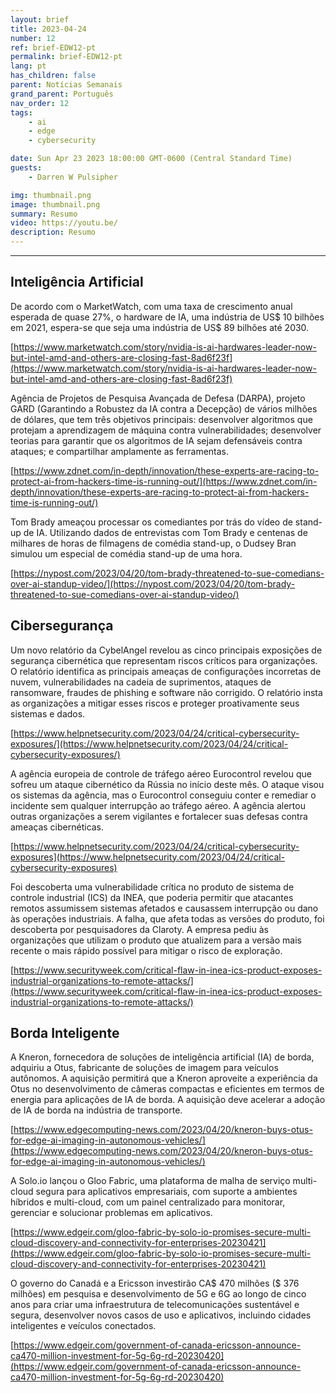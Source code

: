 ```yaml
---
layout: brief
title: 2023-04-24
number: 12
ref: brief-EDW12-pt
permalink: brief-EDW12-pt
lang: pt
has_children: false
parent: Notícias Semanais
grand_parent: Português
nav_order: 12
tags:
    - ai
    - edge
    - cybersecurity

date: Sun Apr 23 2023 18:00:00 GMT-0600 (Central Standard Time)
guests:
    - Darren W Pulsipher

img: thumbnail.png
image: thumbnail.png
summary: Resumo
video: https://youtu.be/
description: Resumo
---
```






---

## Inteligência Artificial

De acordo com o MarketWatch, com uma taxa de crescimento anual esperada de quase 27%, o hardware de IA, uma indústria de US$ 10 bilhões em 2021, espera-se que seja uma indústria de US$ 89 bilhões até 2030.

[https://www.marketwatch.com/story/nvidia-is-ai-hardwares-leader-now-but-intel-amd-and-others-are-closing-fast-8ad6f23f](https://www.marketwatch.com/story/nvidia-is-ai-hardwares-leader-now-but-intel-amd-and-others-are-closing-fast-8ad6f23f)

Agência de Projetos de Pesquisa Avançada de Defesa (DARPA), projeto GARD (Garantindo a Robustez da IA contra a Decepção) de vários milhões de dólares, que tem três objetivos principais: desenvolver algoritmos que protejam a aprendizagem de máquina contra vulnerabilidades; desenvolver teorias para garantir que os algoritmos de IA sejam defensáveis contra ataques; e compartilhar amplamente as ferramentas.

[https://www.zdnet.com/in-depth/innovation/these-experts-are-racing-to-protect-ai-from-hackers-time-is-running-out/](https://www.zdnet.com/in-depth/innovation/these-experts-are-racing-to-protect-ai-from-hackers-time-is-running-out/)

Tom Brady ameaçou processar os comediantes por trás do vídeo de stand-up de IA. Utilizando dados de entrevistas com Tom Brady e centenas de milhares de horas de filmagens de comédia stand-up, o Dudsey Bran simulou um especial de comédia stand-up de uma hora.

[https://nypost.com/2023/04/20/tom-brady-threatened-to-sue-comedians-over-ai-standup-video/](https://nypost.com/2023/04/20/tom-brady-threatened-to-sue-comedians-over-ai-standup-video/)

## Cibersegurança

Um novo relatório da CybelAngel revelou as cinco principais exposições de segurança cibernética que representam riscos críticos para organizações. O relatório identifica as principais ameaças de configurações incorretas de nuvem, vulnerabilidades na cadeia de suprimentos, ataques de ransomware, fraudes de phishing e software não corrigido. O relatório insta as organizações a mitigar esses riscos e proteger proativamente seus sistemas e dados.

[https://www.helpnetsecurity.com/2023/04/24/critical-cybersecurity-exposures/](https://www.helpnetsecurity.com/2023/04/24/critical-cybersecurity-exposures/)

A agência europeia de controle de tráfego aéreo Eurocontrol revelou que sofreu um ataque cibernético da Rússia no início deste mês. O ataque visou os sistemas da agência, mas o Eurocontrol conseguiu conter e remediar o incidente sem qualquer interrupção ao tráfego aéreo. A agência alertou outras organizações a serem vigilantes e fortalecer suas defesas contra ameaças cibernéticas.

[https://www.helpnetsecurity.com/2023/04/24/critical-cybersecurity-exposures](https://www.helpnetsecurity.com/2023/04/24/critical-cybersecurity-exposures)

Foi descoberta uma vulnerabilidade crítica no produto de sistema de controle industrial (ICS) da INEA, que poderia permitir que atacantes remotos assumissem sistemas afetados e causassem interrupção ou dano às operações industriais. A falha, que afeta todas as versões do produto, foi descoberta por pesquisadores da Claroty. A empresa pediu às organizações que utilizam o produto que atualizem para a versão mais recente o mais rápido possível para mitigar o risco de exploração.

[https://www.securityweek.com/critical-flaw-in-inea-ics-product-exposes-industrial-organizations-to-remote-attacks/](https://www.securityweek.com/critical-flaw-in-inea-ics-product-exposes-industrial-organizations-to-remote-attacks/)

## Borda Inteligente

A Kneron, fornecedora de soluções de inteligência artificial (IA) de borda, adquiriu a Otus, fabricante de soluções de imagem para veículos autônomos. A aquisição permitirá que a Kneron aproveite a experiência da Otus no desenvolvimento de câmeras compactas e eficientes em termos de energia para aplicações de IA de borda. A aquisição deve acelerar a adoção de IA de borda na indústria de transporte.

[https://www.edgecomputing-news.com/2023/04/20/kneron-buys-otus-for-edge-ai-imaging-in-autonomous-vehicles/](https://www.edgecomputing-news.com/2023/04/20/kneron-buys-otus-for-edge-ai-imaging-in-autonomous-vehicles/)

A Solo.io lançou o Gloo Fabric, uma plataforma de malha de serviço multi-cloud segura para aplicativos empresariais, com suporte a ambientes híbridos e multi-cloud, com um painel centralizado para monitorar, gerenciar e solucionar problemas em aplicativos.

[https://www.edgeir.com/gloo-fabric-by-solo-io-promises-secure-multi-cloud-discovery-and-connectivity-for-enterprises-20230421](https://www.edgeir.com/gloo-fabric-by-solo-io-promises-secure-multi-cloud-discovery-and-connectivity-for-enterprises-20230421)

O governo do Canadá e a Ericsson investirão CA$ 470 milhões ($ 376 milhões) em pesquisa e desenvolvimento de 5G e 6G ao longo de cinco anos para criar uma infraestrutura de telecomunicações sustentável e segura, desenvolver novos casos de uso e aplicativos, incluindo cidades inteligentes e veículos conectados.

[https://www.edgeir.com/government-of-canada-ericsson-announce-ca470-million-investment-for-5g-6g-rd-20230420](https://www.edgeir.com/government-of-canada-ericsson-announce-ca470-million-investment-for-5g-6g-rd-20230420)


